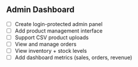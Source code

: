 ## Admin Dashboard

- [ ] Create login-protected admin panel
- [ ] Add product management interface
- [ ] Support CSV product uploads
- [ ] View and manage orders
- [ ] View inventory + stock levels
- [ ] Add dashboard metrics (sales, orders, revenue)
